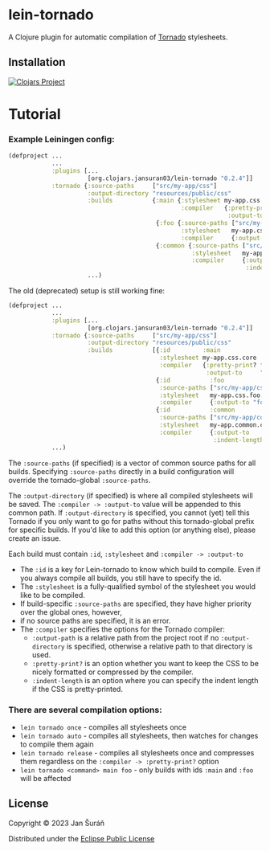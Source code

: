 # lein-tornado

A Clojure plugin for automatic compilation of [Tornado](https://github.com/JanSuran03/tornado) stylesheets.

## Installation

[![Clojars Project](https://img.shields.io/clojars/v/org.clojars.jansuran03/lein-tornado.svg)](https://clojars.org/org.clojars.jansuran03/lein-tornado)

# Tutorial

### Example Leiningen config:

```clojure
(defproject ...
            ...
            :plugins [...
                      [org.clojars.jansuran03/lein-tornado "0.2.4"]]
            :tornado {:source-paths     ["src/my-app/css"]
                      :output-directory "resources/public/css"
                      :builds           {:main {:stylesheet my-app.css.core
                                                :compiler   {:pretty-print? false
                                                             :output-to     "main.css"}}
                                         {:foo {:source-paths ["src/my-app/css/foo"]
                                                :stylesheet   my-app.css.foo.core
                                                :compiler     {:output-to "foo.css"}}}
                                         {:common {:source-paths ["src/my-app/common"]
                                                   :stylesheet   my-app.common.css
                                                   :compiler     {:output-to     "common.css"
                                                                  :indent-length 3}}}}
                      ...)
```

The old (deprecated) setup is still working fine:

```clojure
(defproject ...
            ...
            :plugins [...
                      [org.clojars.jansuran03/lein-tornado "0.2.4"]]
            :tornado {:source-paths     ["src/my-app/css"]
                      :output-directory "resources/public/css"
                      :builds           [{:id         :main
                                          :stylesheet my-app.css.core
                                          :compiler   {:pretty-print? false
                                                       :output-to     "main.css"}}
                                         {:id           :foo
                                          :source-paths ["src/my-app/css/foo"]
                                          :stylesheet   my-app.css.foo.core
                                          :compiler     {:output-to "foo.css"}}
                                         {:id           :common
                                          :source-paths ["src/my-app/common"]
                                          :stylesheet   my-app.common.css
                                          :compiler     {:output-to     "common.css"
                                                         :indent-length 3}}]}
            ...)
```

The `:source-paths` (if specified) is a vector of common source paths for all builds. Specifying `:source-paths`
directly in a build
configuration will override the tornado-global `:source-paths`.

The `:output-directory` (if specified) is where all compiled stylesheets will be saved. The `:compiler -> :output-to`
value will be appended
to this common path. If `:output-directory` is specified, you cannot (yet) tell this Tornado if you only want to go for
paths
without this tornado-global prefix for specific builds. If you'd like to add this option (or anything else), please
create an issue.

Each build must contain `:id`, `:stylesheet` and `:compiler -> :output-to`

- The `:id` is a key for Lein-tornado to know which build to compile. Even if you always compile all builds, you still
  have to specify the id.
- The `:stylesheet` is a fully-qualified symbol of the stylesheet you would like to be compiled.
- If build-specific `:source-paths` are specified, they have higher priority over the global ones, however,
- if no source paths are specified, it is an error.
- The `:compiler` specifies the options for the Tornado compiler:
    * `:output-path` is a relative path from the project root if no `:output-directory` is specified, otherwise a
      relative
      path to that directory is used.
    * `:pretty-print?` is an option whether you want to keep the CSS to be nicely formatted or compressed by the
      compiler.
    * `:indent-length` is an option where you can specify the indent length if the CSS is pretty-printed.

### There are several compilation options:

- `lein tornado once` - compiles all stylesheets once
- `lein tornado auto` - compiles all stylesheets, then watches for changes to compile them again
- `lein tornado release` - compiles all stylesheets once and compresses them regardless on
  the `:compiler -> :pretty-print?` option
- `lein tornado <command> main foo` - only builds with ids `:main` and `:foo` will be affected

## License

Copyright © 2023 Jan Šuráň

Distributed under the [Eclipse Public License](#http://www.eclipse.org/legal/epl-2.0.)